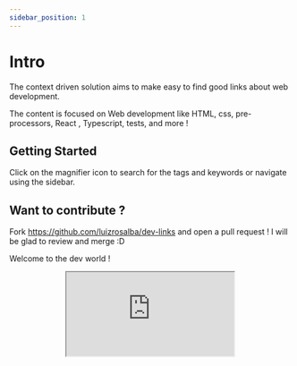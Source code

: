 ```yaml
---
sidebar_position: 1
---
```


# Intro

The context driven solution aims to make easy to find good links about web development.

The content is focused on Web development like HTML, css, pre-processors, React , Typescript, tests, and more !

## Getting Started

Click on the magnifier icon to search for the tags and keywords or navigate using the sidebar.

## Want to contribute ?

Fork https://github.com/luizrosalba/dev-links and open a pull request ! I will be glad to review and merge :D

Welcome to the dev world !

<center>
<iframe src="https://embed.lottiefiles.com/animation/126196"></iframe>
</center>
